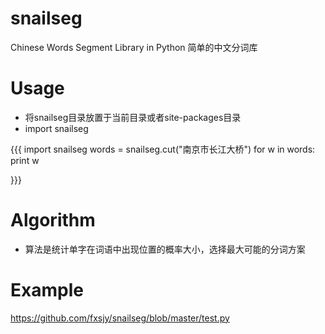 snailseg
========

Chinese Words Segment Library in Python 简单的中文分词库

Usage
========
* 将snailseg目录放置于当前目录或者site-packages目录
* import snailseg

{{{
import snailseg
words = snailseg.cut("南京市长江大桥")
for w in words:
	print w

}}}

Algorithm
=========
* 算法是统计单字在词语中出现位置的概率大小，选择最大可能的分词方案

Example
=========

https://github.com/fxsjy/snailseg/blob/master/test.py


